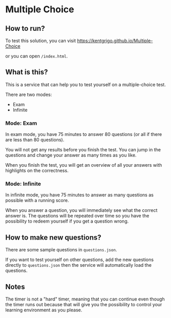# Multiple Choice

## How to run?
To test this solution, you can visit
https://kentgrigo.github.io/Multiple-Choice

or you can open `/index.html`.


## What is this?
This is a service that can help you to test yourself on a multiple-choice test.

There are two modes:
- Exam
- Infinite

### Mode: Exam
In exam mode, you have 75 minutes to answer 80 questions (or all if there are less than 80 questions).

You will not get any results before you finish the test.
You can jump in the questions and change your answer as many times as you like.

When you finish the test, you will get an overview of all your answers with highlights on the correctness.

### Mode: Infinite
In infinite mode, you have 75 minutes to answer as many questions as possible with a running score.

When you answer a question, you will immediately see what the correct answer is.
The questions will be repeated over time so you have the possibility to redeem yourself if you get a question wrong.


## How to make new questions?
There are some sample questions in `questions.json`.

If you want to test yourself on other questions, add the new questions directly to `questions.json` then the service will automatically load the questions.


## Notes
The timer is not a "hard" timer, meaning that you can continue even though the timer runs out because that will give you the possibility to control your learning environment as you please.
